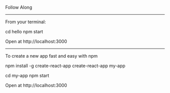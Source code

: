 Follow Along

-------------

From your terminal:

cd hello
npm start

Open at http://localhost:3000



---------------------

To create a new app fast and easy with npm

npm install -g create-react-app
create-react-app my-app

cd my-app
npm start

Open at http://localhost:3000


